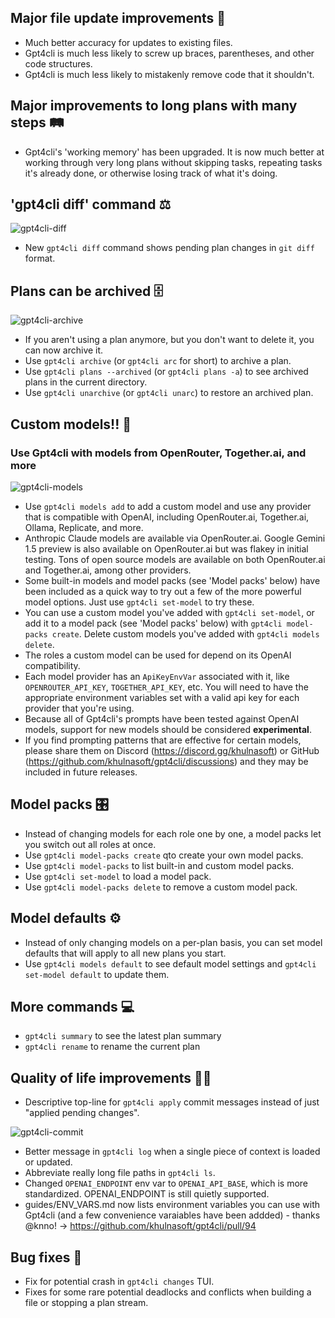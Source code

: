 ## Major file update improvements 📄
- Much better accuracy for updates to existing files.
- Gpt4cli is much less likely to screw up braces, parentheses, and other code structures.
- Gpt4cli is much less likely to mistakenly remove code that it shouldn't.

## Major improvements to long plans with many steps 🛤️
- Gpt4cli's 'working memory' has been upgraded. It is now much better at working through very long plans without skipping tasks, repeating tasks it's already done, or otherwise losing track of what it's doing.

## 'gpt4cli diff' command ⚖️

![gpt4cli-diff](https://github.com/khulnasoft/gpt4cli/blob/03263a83d76785846fd472693aed03d36a68b86c/releases/images/cli/0.9.0/gpt4cli-diff.gif)

- New `gpt4cli diff` command shows pending plan changes in `git diff` format.

## Plans can be archived 🗄️

![gpt4cli-archive](https://github.com/khulnasoft/gpt4cli/blob/03263a83d76785846fd472693aed03d36a68b86c/releases/images/cli/0.9.0/gpt4cli-archive.gif)

- If you aren't using a plan anymore, but you don't want to delete it, you can now archive it.
- Use `gpt4cli archive` (or `gpt4cli arc` for short) to archive a plan.
- Use `gpt4cli plans --archived` (or `gpt4cli plans -a`) to see archived plans in the current directory.
- Use `gpt4cli unarchive` (or `gpt4cli unarc`) to restore an archived plan.

## Custom models!! 🧠
### Use Gpt4cli with models from OpenRouter, Together.ai, and more

![gpt4cli-models](https://github.com/khulnasoft/gpt4cli/blob/03263a83d76785846fd472693aed03d36a68b86c/releases/images/cli/0.9.0/gpt4cli-models.gif)

- Use `gpt4cli models add` to add a custom model and use any provider that is compatible with OpenAI, including OpenRouter.ai, Together.ai, Ollama, Replicate, and more.
- Anthropic Claude models are available via OpenRouter.ai. Google Gemini 1.5 preview is also available on OpenRouter.ai but was flakey in initial testing. Tons of open source models are available on both OpenRouter.ai and Together.ai, among other providers.
- Some built-in models and model packs (see 'Model packs' below) have been included as a quick way to try out a few of the more powerful model options. Just use `gpt4cli set-model` to try these.
- You can use a custom model you've added with `gpt4cli set-model`, or add it to a model pack (see 'Model packs' below) with `gpt4cli model-packs create`. Delete custom models you've added with `gpt4cli models delete`.
- The roles a custom model can be used for depend on its OpenAI compatibility.
- Each model provider has an `ApiKeyEnvVar` associated with it, like `OPENROUTER_API_KEY`, `TOGETHER_API_KEY`, etc. You will need to have the appropriate environment variables set with a valid api key for each provider that you're using.
- Because all of Gpt4cli's prompts have been tested against OpenAI models, support for new models should be considered **experimental**.
- If you find prompting patterns that are effective for certain models, please share them on Discord (https://discord.gg/khulnasoft) or GitHub (https://github.com/khulnasoft/gpt4cli/discussions) and they may be included in future releases.

## Model packs 🎛️
- Instead of changing models for each role one by one, a model packs let you switch out all roles at once.
- Use `gpt4cli model-packs create` qto create your own model packs. 
- Use `gpt4cli model-packs` to list built-in and custom model packs. 
- Use `gpt4cli set-model` to load a model pack.
- Use `gpt4cli model-packs delete` to remove a custom model pack.

## Model defaults ⚙️
- Instead of only changing models on a per-plan basis, you can set model defaults that will apply to all new plans you start.
- Use `gpt4cli models default` to see default model settings and `gpt4cli set-model default` to update them. 

## More commands 💻
- `gpt4cli summary` to see the latest plan summary
- `gpt4cli rename` to rename the current plan

## Quality of life improvements 🧘‍♀️
- Descriptive top-line for `gpt4cli apply` commit messages instead of just "applied pending changes".

![gpt4cli-commit](https://github.com/khulnasoft/gpt4cli/blob/03263a83d76785846fd472693aed03d36a68b86c/releases/images/cli/0.9.0/gpt4cli-commit.png)

- Better message in `gpt4cli log` when a single piece of context is loaded or updated.
- Abbreviate really long file paths in `gpt4cli ls`.
- Changed `OPENAI_ENDPOINT` env var to `OPENAI_API_BASE`, which is more standardized. OPENAI_ENDPOINT is still quietly supported.
- guides/ENV_VARS.md now lists environment variables you can use with Gpt4cli (and a few convenience varaiables have been addded) - thanks @knno! → https://github.com/khulnasoft/gpt4cli/pull/94

## Bug fixes 🐞
- Fix for potential crash in `gpt4cli changes` TUI.
- Fixes for some rare potential deadlocks and conflicts when building a file or stopping a plan stream.
